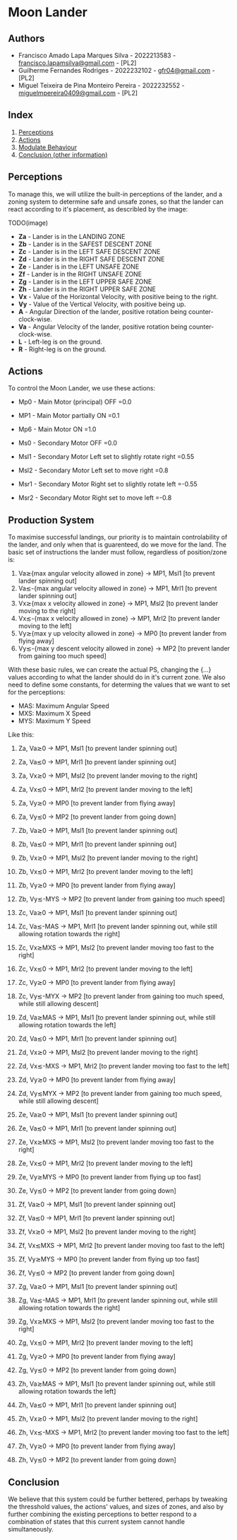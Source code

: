 # Moon Lander

## Authors

- Francisco Amado Lapa Marques Silva - 2022213583 - francisco.lapamsilva@gmail.com - [PL2]
- Guilherme Fernandes Rodriges - 2022232102 - gfr04@gmail.com - [PL2]
- Miguel Teixeira de Pina Monteiro Pereira - 2022232552 - miguelmpereira0409@gmail.com - [PL2]



## Index

1. [Perceptions](#perception)
2. [Actions](#actions)
3. [Modulate Behaviour](#modulate)
4. [Conclusion (other information)](#conclusion)


## Perceptions

To manage this, we will utilize the built-in perceptions of the lander, and a zoning system to determine safe and unsafe zones, so that the lander can react according to it's placement, as describled by the image:

TODO(image)

- **Za** - Lander is in the LANDING ZONE
- **Zb** - Lander is in the SAFEST DESCENT ZONE
- **Zc** - Lander is in the LEFT SAFE DESCENT ZONE
- **Zd** - Lander is in the RIGHT SAFE DESCENT ZONE
- **Ze** - Lander is in the LEFT UNSAFE ZONE
- **Zf** - Lander is in the RIGHT UNSAFE ZONE
- **Zg** - Lander is in the LEFT UPPER SAFE ZONE
- **Zh** - Lander is in the RIGHT UPPER SAFE ZONE
- **Vx** - Value of the Horizontal Velocity, with positive being to the right.
- **Vy** - Value of the Vertical Velocity, with positive being up.
- **A** - Angular Direction of the lander, positive rotation being counter-clock-wise.
- **Va** - Angular Velocity of the lander, positive rotation being counter-clock-wise.
- **L** - Left-leg is on the ground.
- **R** - Right-leg is on the ground.


## Actions

To control the Moon Lander, we use these actions:

- Mp0 - Main Motor (principal) OFF =0.0
- MP1 - Main Motor partially ON =0.1
- Mp6 - Main Motor ON =1.0

- Ms0 - Secondary Motor OFF =0.0
- Msl1 - Secondary Motor Left set to slightly rotate right =0.55
- Msl2 - Secondary Motor Left set to move right =0.8
- Msr1 - Secondary Motor Right set to slightly rotate left =-0.55
- Msr2 - Secondary Motor Right set to move left =-0.8


## Production System
To maximise successful landings, our priority is to maintain controlability of the lander, and only when that is guarenteed, do we move for the land. The basic set of instructions the lander must follow, regardless of position/zone is:
1. Va≳{max angular velocity allowed in zone} → MP1, Msl1    [to prevent lander spinning out]
2. Va≲-{max angular velocity allowed in zone} → MP1, Mrl1   [to prevent lander spinning out] 
3. Vx≳{max x velocity allowed in zone} → MP1, Msl2      [to prevent lander moving to the right]
4. Vx≲-{max x velocity allowed in zone} → MP1, Mrl2     [to prevent lander moving to the left]
3. Vy≳{max y up velocity allowed in zone} → MP0                 [to prevent lander from flying away]
4. Vy≲-{max y descent velocity allowed in zone} → MP2           [to prevent lander from gaining too much speed]



With these basic rules, we can create the actual PS, changing the {...} values according to what the lander should do in it's current zone.
We also need to define some constants, for determing the values that we want to set for the perceptions:
 - MAS: Maximum Angular Speed
 - MXS: Maximum X Speed
 - MYS: Maximum Y Speed

Like this:

1.  Za, Va≳0 → MP1, Msl1    [to prevent lander spinning out]
2.  Za, Va≲0 → MP1, Mrl1    [to prevent lander spinning out]
3.  Za, Vx≳0 → MP1, Msl2        [to prevent lander moving to the right]
4.  Za, Vx≲0 → MP1, Mrl2        [to prevent lander moving to the left]
5.  Za, Vy≳0 → MP0                  [to prevent lander from flying away]
6.  Za, Vy≲0 → MP2                  [to prevent lander from going down]

7.  Zb, Va≳0 → MP1, Msl1    [to prevent lander spinning out]
8.  Zb, Va≲0 → MP1, Mrl1    [to prevent lander spinning out]
9.  Zb, Vx≳0 → MP1, Msl2        [to prevent lander moving to the right]
10. Zb, Vx≲0 → MP1, Mrl2        [to prevent lander moving to the left]
11. Zb, Vy≳0 → MP0                  [to prevent lander from flying away]
12. Zb, Vy≲-MYS → MP2               [to prevent lander from gaining too much speed]

13. Zc, Va≳0 → MP1, Msl1    [to prevent lander spinning out]
14. Zc, Va≲-MAS → MP1, Mrl1 [to prevent lander spinning out, while still allowing rotation towards the right]
15. Zc, Vx≳MXS → MP1, Msl2      [to prevent lander moving too fast to the right]
16. Zc, Vx≲0 → MP1, Mrl2        [to prevent lander moving to the left]
17. Zc, Vy≳0 → MP0                  [to prevent lander from flying away]
18. Zc, Vy≲-MYX → MP2               [to prevent lander from gaining too much speed, while still allowing descent]

19. Zd, Va≳MAS → MP1, Msl1  [to prevent lander spinning out, while still allowing rotation towards the left]
20. Zd, Va≲0 → MP1, Mrl1    [to prevent lander spinning out]
21. Zd, Vx≳0 → MP1, Msl2        [to prevent lander moving to the right]
22. Zd, Vx≲-MXS → MP1, Mrl2     [to prevent lander moving too fast to the left]
23. Zd, Vy≳0 → MP0                  [to prevent lander from flying away]
24. Zd, Vy≲MYX → MP2               [to prevent lander from gaining too much speed, while still allowing descent]

25. Ze, Va≳0 → MP1, Msl1    [to prevent lander spinning out]
26. Ze, Va≲0 → MP1, Mrl1    [to prevent lander spinning out]
27. Ze, Vx≳MXS → MP1, Msl2      [to prevent lander moving too fast to the right]
28. Ze, Vx≲0 → MP1, Mrl2        [to prevent lander moving to the left]
29. Ze, Vy≳MYS → MP0                [to prevent lander from flying up too fast]
30. Ze, Vy≲0 → MP2                  [to prevent lander from going down]

31. Zf, Va≳0 → MP1, Msl1    [to prevent lander spinning out]
32. Zf, Va≲0 → MP1, Mrl1    [to prevent lander spinning out]
33. Zf, Vx≳0 → MP1, Msl2        [to prevent lander moving to the right]
34. Zf, Vx≲MXS → MP1, Mrl2      [to prevent lander moving too fast to the left]
35. Zf, Vy≳MYS → MP0                [to prevent lander from flying up too fast]
36. Zf, Vy≲0 → MP2                  [to prevent lander from going down]

37. Zg, Va≳0 → MP1, Msl1    [to prevent lander spinning out]
38. Zg, Va≲-MAS → MP1, Mrl1 [to prevent lander spinning out, while still allowing rotation towards the right]
39. Zg, Vx≳MXS → MP1, Msl2      [to prevent lander moving too fast to the right]
40. Zg, Vx≲0 → MP1, Mrl2        [to prevent lander moving to the left]
41. Zg, Vy≳0 → MP0                  [to prevent lander from flying away]
42. Zg, Vy≲0 → MP2                  [to prevent lander from going down]

19. Zh, Va≳MAS → MP1, Msl1  [to prevent lander spinning out, while still allowing rotation towards the left]
20. Zh, Va≲0 → MP1, Mrl1    [to prevent lander spinning out]
21. Zh, Vx≳0 → MP1, Msl2        [to prevent lander moving to the right]
22. Zh, Vx≲-MXS → MP1, Mrl2     [to prevent lander moving too fast to the left]
23. Zh, Vy≳0 → MP0                  [to prevent lander from flying away]
24. Zh, Vy≲0 → MP2                  [to prevent lander from going down]





## Conclusion
We believe that this system could be further bettered, perhaps by tweaking the thresshold values, the actions' values, and sizes of zones, and also by further combining the existing perceptions to better respond to a combination of states that this current system cannot handle simultaneously.
